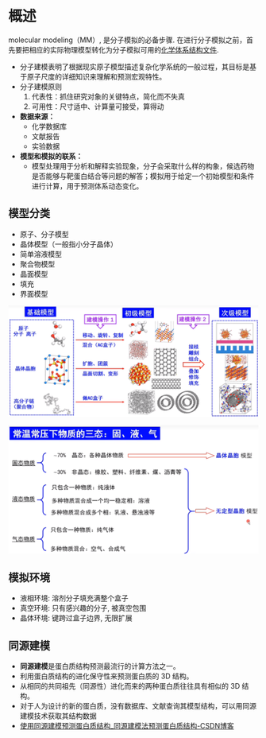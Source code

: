 # 概述

molecular modeling（MM）, 是分子模拟的必备步骤. 在进行分子模拟之前，首先要把相应的实际物理模型转化为分子模拟可用的[化学体系结构文件](化学物质#化学体系结构文件).

- 分子建模表明了根据现实原子模型描述复杂化学系统的一般过程，其目标是基于原子尺度的详细知识来理解和预测宏观特性。
- 分子建模原则
  1. 代表性：抓住研究对象的关键特点，简化而不失真
  2. 可用性：尺寸适中、计算量可接受，算得动
- **数据来源：**
  - 化学数据库
  - 文献报告
  - 实验数据
- **模型和模拟的联系：**
  - 模型处理用于分析和解释实验现象，分子会采取什么样的构象，候选药物是否能够与靶蛋白结合等问题的解答；模拟用于给定一个初始模型和条件进行计算，用于预测体系动态变化。

## 模型分类

- 原子、分子模型
- 晶体模型（一般指小分子晶体）
- 简单溶液模型
- 聚合物模型
- 晶面模型
- 填充
- 界面模型

![](_assets/modeling.png)

![](_assets/modeling-1.png)

## 模拟环境

- 液相环境: 溶剂分子填充满整个盒子
- 真空环境: 只有感兴趣的分子, 被真空包围
- 晶体环境: 键跨过盒子边界, 无限扩展

## 同源建模

- **同源建模**是蛋白质结构预测最流行的计算方法之一。
- 利用蛋白质结构的进化保守性来预测蛋白质的 3D 结构。
- 从相同的共同祖先（同源性）进化而来的两种蛋白质往往具有相似的 3D 结构。
- 对于人为设计的新的蛋白质，没有数据库、文献查询其模型结构，可以用同源建模技术获取其结构数据
- [使用同源建模预测蛋白质结构_同源建模法预测蛋白质结构-CSDN博客](https://blog.csdn.net/m0_49960764/article/details/121848537)
